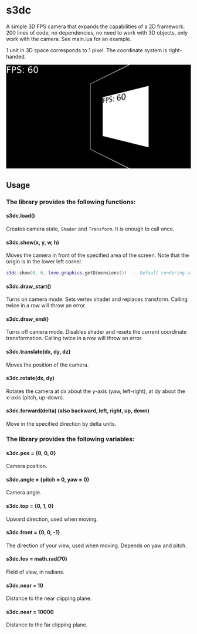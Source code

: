 # s3dc

A simple 3D FPS camera that expands the capabilities of a 2D framework. 200 lines of code, no dependencies, no need to work with 3D objects, only work with the camera. See main.lua for an example.

1 unit in 3D space corresponds to 1 pixel. The coordinate system is right-handed.

![screenshot](screenshot.png)

## Usage
### The library provides the following functions:

#### s3dc.load()
Creates camera state, `Shader` and `Transform`. It is enough to call once.

#### s3dc.show(x, y, w, h)
Moves the camera in front of the specified area of the screen. Note that the origin is in the lower left corner.
```lua
s3dc.show(0, 0, love.graphics.getDimensions())  -- Default rendering area of love2d.
```

#### s3dc.draw_start()
Turns on camera mode. Sets vertex shader and replaces transform. Calling twice in a row will throw an error.

#### s3dc.draw_end()
Turns off camera mode. Disables shader and resets the current coordinate transformation. Calling twice in a row will throw an error.

#### s3dc.translate(dx, dy, dz)
Moves the position of the camera.

#### s3dc.rotate(dx, dy)
Rotates the camera at dx about the y-axis (yaw, left-right), at dy about the x-axis (pitch, up-down).

#### s3dc.forward(delta) (also backward, left, right, up, down)
Move in the specified direction by delta units.

### The library provides the following variables:
#### s3dc.pos = {0, 0, 0}
Camera position.

#### s3dc.angle = {pitch = 0, yaw = 0}
Camera angle.

#### s3dc.top = {0, 1, 0}
Upward direction, used when moving.

#### s3dc.front = {0, 0, -1}
The direction of your view, used when moving. Depends on yaw and pitch.

#### s3dc.fov = math.rad(70)
Field of view, in radians.

#### s3dc.near = 10
Distance to the near clipping plane.

#### s3dc.near = 10000
Distance to the far clipping plane.
